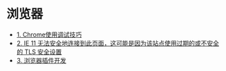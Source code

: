 # 浏览器

+ [1. Chrome使用调试技巧](/devtools/liulanqi/1)
+ [2. IE 11 无法安全地连接到此页面，这可能是因为该站点使用过期的或不安全的 TLS 安全设置](/devtools/liulanqi/2)
+ [3. 浏览器插件开发](/devtools/liulanqi/3)